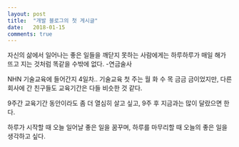 ```yaml
---
layout: post
title:  "개발 블로그의 첫 게시글"
date:   2018-01-15
comments: true
---
```


<p class="intro"><span class="dropcap">자</span>신의 삶에서 일어나는 좋은 일들을 깨닫지 못하는 사람에게는 하루하루가 매일 해가 뜨고 지는 것처럼 똑같을 수밖에 없다. -연금술사</p>

NHN 기술교육에 들어간지 4일차.. 기술교육 첫 주는 월 화 수 목 금금 금이었지만,
다른 회사에 간 친구들도 교육기간은 다들 비슷한 것 같다.

9주간 교육기간 동안이라도 좀 더 열심히 살고 싶고, 9주 후 지금과는 많이 달랐으면 한다.

하루가 시작할 때 오늘 일어날 좋은 일을 꿈꾸며, 하루를 마무리할 때 오늘의 좋은 일을 생각하고 싶다.